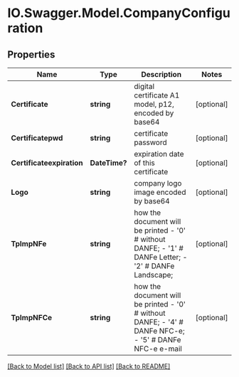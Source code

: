 # IO.Swagger.Model.CompanyConfiguration
## Properties

Name | Type | Description | Notes
------------ | ------------- | ------------- | -------------
**Certificate** | **string** | digital certificate A1 model, p12, encoded by base64 | [optional] 
**Certificatepwd** | **string** | certificate password | [optional] 
**Certificateexpiration** | **DateTime?** | expiration date of this certificate | [optional] 
**Logo** | **string** | company logo image encoded by base64 | [optional] 
**TpImpNFe** | **string** | how the document will be printed - &#39;0&#39; # without DANFE; - &#39;1&#39; # DANFe Letter; - &#39;2&#39; # DANFe Landscape;  | [optional] 
**TpImpNFCe** | **string** | how the document will be printed - &#39;0&#39; # without DANFE; - &#39;4&#39; # DANFe NFC-e; - &#39;5&#39; # DANFe NFC-e e-mail  | [optional] 

[[Back to Model list]](../README.md#documentation-for-models) [[Back to API list]](../README.md#documentation-for-api-endpoints) [[Back to README]](../README.md)

